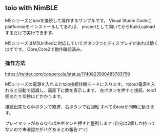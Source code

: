 ## toio with NimBLE

M5シリーズとtoioを接続して操作するサンプルです。
Visual Studio Codeにplatformioをインストールしてあれば、
projectとして開いてからBuild,uploadするだけで実行できます。

M5シリーズはM5Unifiedに対応していてボタン3つとディスプレイがあれば動くはずです。
Core,Core2で動作確認済み。

### 操作方法

https://twitter.com/coppercele/status/1740823500485783759

M5シリーズの電源を入れるとtoio接続待機モードに入ります。
toioの電源を入れると自動で認識し、画面下に数を表示します。
左ボタンを押すと接続、toio1個あたり10秒ほどかかります。

接続出来たら中ボタンで直進、右ボタンで右回転
すべてのtoioが同時に動きます。

プレイマットがあるならば左ボタンを押すと整列します
(自分は2個しか持ってないので未確認だがバグあるとの報告アリ)
